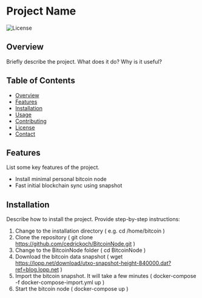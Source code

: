 # Project Name

![License](https://img.shields.io/badge/License-MIT-blue.svg)

## Overview

Briefly describe the project. What does it do? Why is it useful?

## Table of Contents

- [Overview](#overview)
- [Features](#features)
- [Installation](#installation)
- [Usage](#usage)
- [Contributing](#contributing)
- [License](#license)
- [Contact](#contact)

## Features

List some key features of the project.

- Install minimal personal bitcoin node
- Fast initial blockchain sync using snapshot

## Installation

Describe how to install the project. Provide step-by-step instructions:

1. Change to the installation directory ( e.g. cd /home/bitcoin )
2. Clone the repository ( git clone https://github.com/cedrickoch/BitcoinNode.git )
3. Change to the BitcoinNode folder ( cd BitcoinNode )
4. Download the bitcoin data snapshot ( wget https://lopp.net/download/utxo-snapshot-height-840000.dat?ref=blog.lopp.net )
5. Import the bitcoin snapshot. It will take a few minutes ( docker-compose -f docker-compose-import.yml up )
6. Start the bitcoin node ( docker-compose up )
